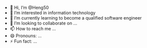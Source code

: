- 👋 Hi, I’m @Heng50
- 👀 I’m interested in information technology
- 🌱 I’m currently learning to become a qualified software engineer
- 💞️ I’m looking to collaborate on ...
- 📫 How to reach me ...
- 😄 Pronouns: ...
- ⚡ Fun fact: ...

<!---
Heng50/Heng50 is a ✨ special ✨ repository because its `README.md` (this file) appears on your GitHub profile.
You can click the Preview link to take a look at your changes.
--->
